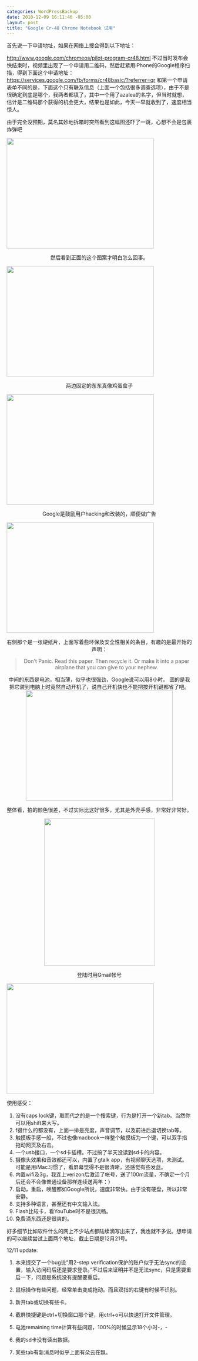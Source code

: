 ```yaml
--- 
categories: WordPressBackup
date: 2010-12-09 16:11:46 -05:00
layout: post
title: "Google Cr-48 Chrome Notebook 试用"
---
```

首先说一下申请地址，如果在网络上搜会得到以下地址：
<!--more-->
http://www.google.com/chromeos/pilot-program-cr48.html
不过当时发布会快结束时，视频里出现了一个申请用二维码，然后赶紧用iPhone的Google程序扫描，得到下面这个申请地址：
https://services.google.com/fb/forms/cr48basic/?referrer=qr
和第一个申请表单不同的是，下面这个只有联系信息（上面一个包括很多调查选项），由于不是很确定到底是哪个，我两者都填了，其中一个用了azalea的名字，但当时就想，估计是二维码那个获得的机会更大，结果也是如此，今天一早就收到了，速度相当惊人。

由于完全没预期，莫名其妙地拆箱时突然看到这幅图还吓了一跳，心想不会是包裹炸弹吧

<a href="http://ztnote.com/wp-content/uploads/2010/12/IMG_0781.jpg"><img class="aligncenter size-medium wp-image-4525" title="IMG_0781" src="http://ztnote.com/wp-content/uploads/2010/12/IMG_0781-400x300.jpg" alt="" width="400" height="300" /></a>
<p style="text-align: center;">然后看到正面的这个图案才明白怎么回事。</p>
<a href="http://ztnote.com/wp-content/uploads/2010/12/IMG_0029.jpg"><img class="aligncenter size-medium wp-image-4519" title="IMG_0029" src="http://ztnote.com/wp-content/uploads/2010/12/IMG_0029-400x300.jpg" alt="" width="400" height="300" /></a>
<p style="text-align: center;">两边固定的东东真像鸡蛋盒子</p>
<a href="http://ztnote.com/wp-content/uploads/2010/12/IMG_0031.jpg"><img class="aligncenter size-medium wp-image-4520" title="IMG_0031" src="http://ztnote.com/wp-content/uploads/2010/12/IMG_0031-400x300.jpg" alt="" width="400" height="300" /></a>
<p style="text-align: center;">Google是鼓励用户hacking和改装的，顺便做广告</p>
<img class="aligncenter size-medium wp-image-4521" title="IMG_0032" src="http://ztnote.com/wp-content/uploads/2010/12/IMG_0032-400x300.jpg" alt="" width="400" height="300" />
<p style="text-align: center;">右侧那个是一张硬纸片，上面写着些环保及安全性相关的条目，有趣的是最开始的声明：</p>

<blockquote style="text-align: center;">Don't Panic.
Read this paper. Then recycle it. Or make it into a paper airplane that you can give to your nephew.</blockquote>
<p style="text-align: center;">中间的东西是电池，相当薄，似乎也很强劲，Google说可以用8小时。
囧的是我把它装到电脑上时竟然自动开机了，说自己开机快也不能把按开机键都省了吧。
<img class="aligncenter size-medium wp-image-4522" title="IMG_0033" src="http://ztnote.com/wp-content/uploads/2010/12/IMG_0033-400x300.jpg" alt="" width="400" height="300" /></p>
<p style="text-align: center;">整体看，拍的颜色很差，不过实际比这好很多，尤其是外壳手感，非常好非常好。</p>
<p style="text-align: center;"><img class="aligncenter size-medium wp-image-4523" title="IMG_0035" src="http://ztnote.com/wp-content/uploads/2010/12/IMG_0035-300x400.jpg" alt="" width="300" height="400" /></p>
<p style="text-align: center;">登陆时用Gmail帐号</p>
<img class="aligncenter size-medium wp-image-4524" title="IMG_0780" src="http://ztnote.com/wp-content/uploads/2010/12/IMG_0780-400x300.jpg" alt="" width="400" height="300" />

使用感受：
1. 没有caps lock键，取而代之的是一个搜索键，行为是打开一个新tab。当然你可以用shift来大写。
2. f键什么的都没有，上面一排是亮度，声音调节，以及前进后退切换tab等。
3. 触摸板手感一般，不过也像macbook一样整个触摸板为一个键，可以双手指拖动网页及右击。
4. 一个usb接口，一个sd卡插槽。不过搞了半天没读到sd卡的内容。
5. 摄像头效果和音效都还可以，内置了gtalk app，有视频聊天选项，未测试。可能是用iMac习惯了，看屏幕觉得不是很清晰，还感觉有些发蓝。
6. 内置wifi及3g，我连上verizon后激活了帐号，送了100m流量，不确定一个月后还会不会像普通设备那样连续送两年：）
7. 启动，重启，唤醒都如Google所说，速度非常快。由于没有硬盘，所以非常安静。
8. 支持多种语言，甚至还有中文输入法。
9. Flash比较卡，看YouTube时不是很流畅。
10. 免费滴东西还是很爽的。

好多细节比如软件什么的网上不少站点都陆续滴写出来了，我也就不多说。想申请的可以继续尝试上面两个地址，截止日期是12月21号。

12/11 update:

1. 本来提交了一个bug说“用2-step verification保护的账户似乎无法sync的设置，输入访问码后还是要求登录。”不过后来证明并不是无法sync，只是需要重启一下，问题是系统没有提醒要重启。

2. 鼠标操作有些问题，经常单击变成拖动。而且双指的右键有时候不识别。

3. 新开tab或切换有些卡。

4. 截屏快捷键是ctrl+切换窗口那个键，用ctrl+o可以快速打开文件管理。

5. 电池remaining time计算有些问题，100%的时候显示18个小时-，-

6. 我的sd卡没有读出数据。

7. 某些tab有新消息时似乎上面有朵云在飘。
